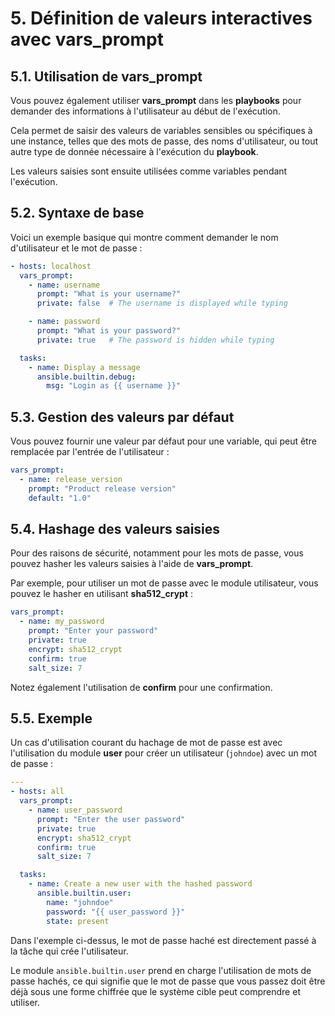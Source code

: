 # 5. Définition de valeurs interactives avec vars_prompt

## 5.1. Utilisation de vars_prompt

Vous pouvez également utiliser **vars_prompt** dans les **playbooks** pour demander des informations à l'utilisateur au début de l'exécution.

Cela permet de saisir des valeurs de variables sensibles ou spécifiques à une instance, telles que des mots de passe, des noms d'utilisateur, ou tout autre type de donnée nécessaire à l'exécution du **playbook**.

Les valeurs saisies sont ensuite utilisées comme variables pendant l'exécution.

## 5.2. Syntaxe de base

Voici un exemple basique qui montre comment demander le nom d'utilisateur et le mot de passe :

```YAML
- hosts: localhost
  vars_prompt:
    - name: username
      prompt: "What is your username?"
      private: false  # The username is displayed while typing

    - name: password
      prompt: "What is your password?"
      private: true   # The password is hidden while typing

  tasks:
    - name: Display a message
      ansible.builtin.debug:
        msg: "Login as {{ username }}"
```

## 5.3. Gestion des valeurs par défaut

Vous pouvez fournir une valeur par défaut pour une variable, qui peut être remplacée par l'entrée de l'utilisateur :

```YAML
vars_prompt:
  - name: release_version
    prompt: "Product release version"
    default: "1.0"
```

## 5.4. Hashage des valeurs saisies

Pour des raisons de sécurité, notamment pour les mots de passe, vous pouvez hasher les valeurs saisies à l'aide de **vars_prompt**.

Par exemple, pour utiliser un mot de passe avec le module utilisateur, vous pouvez le hasher en utilisant **sha512_crypt** :

```YAML
vars_prompt:
  - name: my_password
    prompt: "Enter your password"
    private: true
    encrypt: sha512_crypt
    confirm: true
    salt_size: 7
```

Notez également l'utilisation de **confirm** pour une confirmation.

## 5.5. Exemple

Un cas d'utilisation courant du hachage de mot de passe est avec l'utilisation du module **user** pour créer un utilisateur (`johndoe`) avec un mot de passe :

```YAML
---
- hosts: all
  vars_prompt:
    - name: user_password
      prompt: "Enter the user password"
      private: true
      encrypt: sha512_crypt
      confirm: true
      salt_size: 7

  tasks:
    - name: Create a new user with the hashed password
      ansible.builtin.user:
        name: "johndoe"
        password: "{{ user_password }}"
        state: present
```

Dans l'exemple ci-dessus, le mot de passe haché est directement passé à la tâche qui crée l'utilisateur.

Le module `ansible.builtin.user` prend en charge l'utilisation de mots de passe hachés, ce qui signifie que le mot de passe que vous passez doit être déjà sous une forme chiffrée que le système cible peut comprendre et utiliser.
